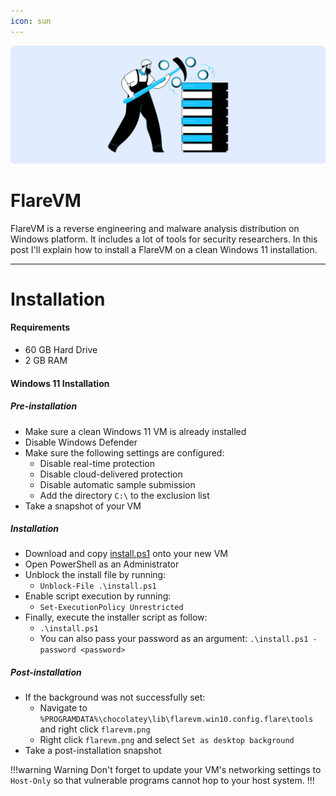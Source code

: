 ```yaml
---
icon: sun
---
```

![](/static/headers/flare.png)

# FlareVM

FlareVM is a reverse engineering and malware analysis distribution on Windows platform. It includes a lot of tools for security researchers. In this post I'll explain how to install a FlareVM on a clean Windows 11 installation.

---

# Installation

#### Requirements

- 60 GB Hard Drive
- 2 GB RAM

#### Windows 11 Installation

##### Pre-installation

- Make sure a clean Windows 11 VM is already installed
- Disable Windows Defender
- Make sure the following settings are configured:
    - Disable real-time protection
    - Disable cloud-delivered protection
    - Disable automatic sample submission
    - Add the directory `C:\` to the exclusion list
- Take a snapshot of your VM

##### Installation

- Download and copy [install.ps1](https://github.com/fireeye/flare-vm/raw/master/install.ps1) onto your new VM
- Open PowerShell as an Administrator
- Unblock the install file by running:
    - `Unblock-File .\install.ps1`
- Enable script execution by running:
    - `Set-ExecutionPolicy Unrestricted`
- Finally, execute the installer script as follow:
    - `.\install.ps1`
    - You can also pass your password as an argument: `.\install.ps1 -password <password>`

##### Post-installation
- If the background was not successfully set:
    - Navigate to `%PROGRAMDATA%\chocolatey\lib\flarevm.win10.config.flare\tools` and right click `flarevm.png`
    - Right click `flarevm.png` and select `Set as desktop background`
- Take a post-installation snapshot

!!!warning Warning
Don't forget to update your VM's networking settings to `Host-Only` so that vulnerable programs cannot hop to your host system.
!!!